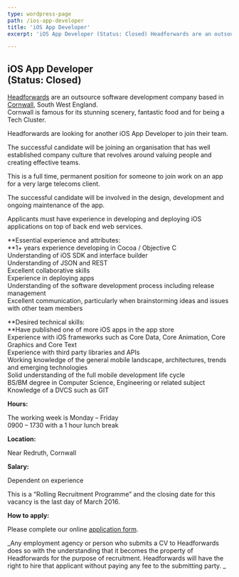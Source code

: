 ```yaml
---
type: wordpress-page
path: /ios-app-developer
title: 'iOS App Developer'
excerpt: 'iOS App Developer (Status: Closed) Headforwards are an outsource software development company based in Cornwall, South West England. Cornwall is famous for its stunning scenery, fantastic food and for being a Tech Cluster. Headforwards are looking for another iOS App Developer to join their team. The successful candidate will be joining an organisation that has well …'

---
```

iOS App Developer  
(Status: Closed)
------------------------------------

[Headforwards](http://www.headforwards.com/) are an outsource software development company based in [Cornwall](https://www.visitcornwall.com/), South West England.  
Cornwall is famous for its stunning scenery, fantastic food and for being a Tech Cluster.

Headforwards are looking for another iOS App Developer to join their team.

The successful candidate will be joining an organisation that has well established company culture that revolves around valuing people and creating effective teams.

This is a full time, permanent position for someone to join work on an app for a very large telecoms client.

The successful candidate will be involved in the design, development and ongoing maintenance of the app.

Applicants must have experience in developing and deploying iOS applications on top of back end web services.

**Essential experience and attributes:  
**1+ years experience developing in Cocoa / Objective C  
Understanding of iOS SDK and interface builder  
Understanding of JSON and REST  
Excellent collaborative skills  
Experience in deploying apps  
Understanding of the software development process including release management  
Excellent communication, particularly when brainstorming ideas and issues with other team members

**Desired technical skills:  
**Have published one of more iOS apps in the app store  
Experience with iOS frameworks such as Core Data, Core Animation, Core Graphics and Core Text  
Experience with third party libraries and APIs  
Working knowledge of the general mobile landscape, architectures, trends and emerging technologies  
Solid understanding of the full mobile development life cycle  
BS/BM degree in Computer Science, Engineering or related subject  
Knowledge of a DVCS such as GIT

**Hours:**

The working week is Monday – Friday  
0900 – 1730 with a 1 hour lunch break

**Location:**

Near Redruth, Cornwall

**Salary:**

Dependent on experience

This is a “Rolling Recruitment Programme” and the closing date for this vacancy is the last day of March 2016.

**How to apply:**

Please complete our online [application form](http://www.headforwards.com/careers/application-form/).

_Any employment agency or person who submits a CV to Headforwards does so with the understanding that it becomes the property of Headforwards for the purpose of recruitment. Headforwards will have the right to hire that applicant without paying any fee to the submitting party. _
